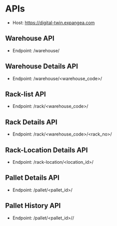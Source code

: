 # APIs

- Host: https://digital-twin.expangea.com

## Warehouse API
- Endpoint: /warehouse/

## Warehouse Details API
- Endpoint: /warehouse/<warehouse_code>/

## Rack-list API
- Endpoint: /rack/<warehouse_code>/

## Rack Details API
- Endpoint: /rack/<warehouse_code>/<rack_no>/

## Rack-Location Details API
- Endpoint: /rack-location/<location_id>/

## Pallet Details API
- Endpoint: /pallet/<pallet_id>/

## Pallet History API
- Endpoint: /pallet/<pallet_id>/<days>/
